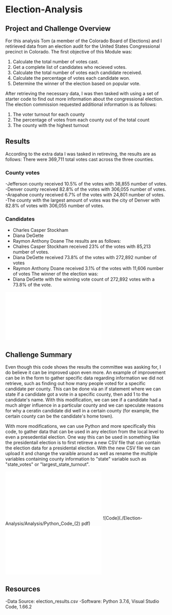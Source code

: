 # Election-Analysis

## Project and Challenge Overview
  For this analysis Tom (a member of the Colorado Board of Elections) and I retirieved data from an election audit for the United States Congressional precinct in Colorado. The first objective of this Module was:

1. Calculate the total number of votes cast.
2. Get a complete list of candidates who recieved votes.
3. Calculate the total number of votes each candidate received. 
4. Calculate the percentage of votes each candidate won.
5. Determine the winner of the election based on popular vote.

  After retrieving the necessary data, I was then tasked with using a set of starter code to find out more information about the congressional election. The election commission requested additional information is as follows:
1. The voter turnout for each county
2. The percentage of votes from each county out of the total count
3. The county with the highest turnout 


## Results
According to the extra data I was tasked in retireving, the results are as follows:
There were 369,711 total votes cast across the three counties. 
### County votes
  -Jefferson county received 10.5% of the votes with 38,855 number of votes.
  -Denver county received  82.8% of the votes with 306,055 number of votes.
  -Arapahoe county received 6.7% of the votes with 24,801 number of votes. 
  -The county with the largest amount of votes was the city of Denver with 82.8% of votes with 306,055 number of votes.

### Candidates 
  - Charles Casper Stockham 
  - Diana DeGette
  - Raymon Anthony Doane
The results are as follows:
  - Chalres Casper Stockham received 23% of the votes with 85,213 number of votes.
  - Diana DeGette received 73.8% of the votes with 272,892 number of votes 
  - Raymon Anthony Doane received 3.1% of the votes with 11,606 number of votes
The winner of the election was:
  - Diana DeGette with the winning vote count of 272,892 votes  with a 73.8% of the vote.

![Election_Results](./Election-Analysis/Analysis/election_results.txt)
  

## Challenge Summary 
  Even though this code shows the results the committee was aasking for, I do believe it can be improved upon even more. An example of improvement can be in the form to gather specific data regarding information we did not retrieve, such as finding out how many people voted for a specific candidate per county. This can be done via an if statement where we can state if a candidate got a vote in a specific county, then add 1 to the candidate's name. With this modification, we can see if a candidate had a much alrger influence in a particular county and we can speculate reasons for why a ceratin candidate did well in a certain county (for example, the certain county can be the candidate's home town).
  
  
  With more modifications, we can use Python and more specifically this code, to gather data that can be used in any election from the local level to even a presedential election. One way this can be used in something like the presidentail election is to first retireve a new CSV file that can contain the election data for a presidental election. With the new CSV file we can upload it and change the varaible around as well as rename the multiple variables containing county information to "state" variable such as "state_votes" or "largest_state_turnout".
  
![Code](./Election-Analysis/Analysis/Python_Code_(1).pdf)
![Code](./Election-Analysis/Analysis/Python_Code_(2) pdf)
![Code](./Election-Analysis/Analysis/Python_Code_(3).pdf)

## Resources 
-Data Source: election_results.csv
-Software: Python 3.7.6, Visual Studio Code, 1.66.2
